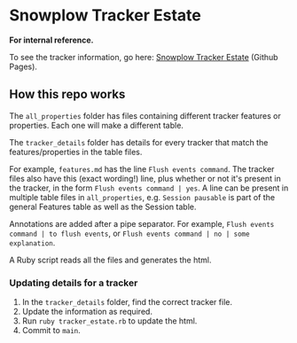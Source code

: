 # Snowplow Tracker Estate

**For internal reference.**

To see the tracker information, go here: [Snowplow Tracker Estate](https://snowplow-incubator.github.io/tracker-estate/) (Github Pages).

## How this repo works
The `all_properties` folder has files containing different tracker features or properties. Each one will make a different table.

The `tracker_details` folder has details for every tracker that match the features/properties in the table files.

For example, `features.md` has the line `Flush events command`. The tracker files also have this (exact wording!) line, plus whether or not it's present in the tracker, in the form `Flush events command | yes`. A line can be present in multiple table files in `all_properties`, e.g. `Session pausable` is part of the general Features table as well as the Session table.

Annotations are added after a pipe separator. For example, `Flush events command | to flush events`, or `Flush events command | no | some explanation`.

A Ruby script reads all the files and generates the html.

### Updating details for a tracker
1. In the `tracker_details` folder, find the correct tracker file. 
2. Update the information as required. 
3. Run `ruby tracker_estate.rb` to update the html.
4. Commit to `main`.

